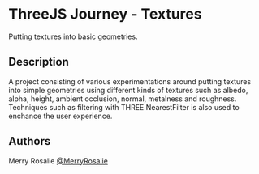 # ThreeJS Journey - Textures

Putting textures into basic geometries.

## Description

A project consisting of various experimentations around putting textures into simple geometries using different kinds of textures such as albedo, alpha, height, ambient occlusion, normal, metalness and roughness. Techniques such as filtering with THREE.NearestFilter is also used to enchance the user experience.

## Authors

Merry Rosalie [@MerryRosalie](https://github.com/MerryRosalie)

